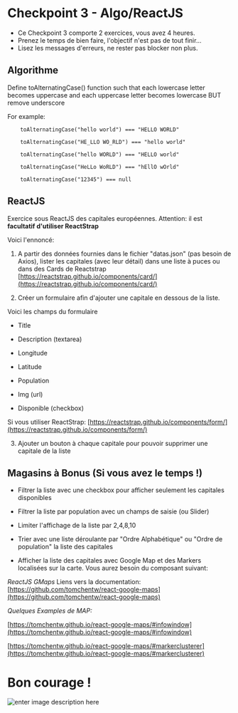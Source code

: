 # Checkpoint 3 - Algo/ReactJS

- Ce Checkpoint 3 comporte 2 exercices, vous avez 4 heures.
- Prenez le temps de bien faire, l'objectif n'est pas de tout finir...
- Lisez les messages d'erreurs, ne rester pas blocker non plus.

## Algorithme

Define toAlternatingCase() function such that each lowercase letter becomes uppercase and each uppercase letter becomes lowercase BUT remove underscore

For example:

```
    toAlternatingCase("hello world") === "HELLO WORLD"

    toAlternatingCase("HE_LLO WO_RLD") === "hello world"

    toAlternatingCase("hello WORLD") === "HELLO world"

    toAlternatingCase("HeLLo WoRLD") === "hEllO wOrld"

    toAlternatingCase("12345") === null
```

## ReactJS

Exercice sous ReactJS des capitales européennes. Attention: il est **facultatif d'utiliser ReactStrap**

Voici l'ennoncé:

1.  A partir des données fournies dans le fichier "datas.json" (pas besoin de Axios),
    lister les capitales (avec leur détail) dans une liste à puces ou dans des Cards de Reactstrap
    [https://reactstrap.github.io/components/card/](https://reactstrap.github.io/components/card/)

2.  Créer un formulaire afin d'ajouter une capitale en dessous de la liste.

Voici les champs du formulaire

- Title

- Description (textarea)

- Longitude

- Latitude

- Population

- Img (url)

- Disponible (checkbox)

Si vous utiliser ReactStrap:
[https://reactstrap.github.io/components/form/](https://reactstrap.github.io/components/form/)

3.  Ajouter un bouton à chaque capitale pour pouvoir supprimer une capitale de la liste

## Magasins à Bonus (Si vous avez le temps !)

- Filtrer la liste avec une checkbox pour afficher seulement les capitales disponibles

* Filtrer la liste par population avec un champs de saisie (ou Slider)

* Limiter l'affichage de la liste par 2,4,8,10

* Trier avec une liste déroulante par "Ordre Alphabétique" ou "Ordre de population" la liste des capitales

- Afficher la liste des capitales avec Google Map et des Markers localisées sur la carte.
  Vous aurez besoin du composant suivant:

_ReactJS GMaps_
Liens vers la documentation:
[https://github.com/tomchentw/react-google-maps](https://github.com/tomchentw/react-google-maps)

_Quelques Examples de MAP:_

[https://tomchentw.github.io/react-google-maps/#infowindow](https://tomchentw.github.io/react-google-maps/#infowindow)

[https://tomchentw.github.io/react-google-maps/#markerclusterer](https://tomchentw.github.io/react-google-maps/#markerclusterer)

# Bon courage !

![enter image description here](https://media.giphy.com/media/4KFH8kY8SpT40q5igm/giphy.gif)
